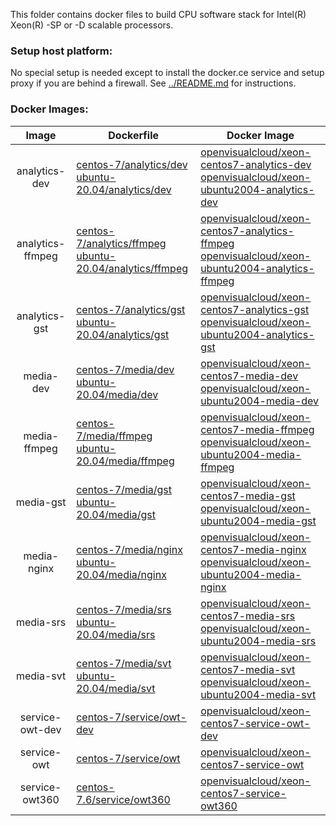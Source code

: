 
This folder contains docker files to build CPU software stack for Intel(R) Xeon(R) -SP or -D scalable processors.

### Setup host platform:

No special setup is needed except to install the docker.ce service and setup proxy if you are behind a firewall. See [../README.md](../README.md) for instructions.

### Docker Images:

|Image|Dockerfile|Docker Image|
|:-:|---|---|
|analytics-dev|[centos-7/analytics/dev](centos-7/analytics/dev)<br>[ubuntu-20.04/analytics/dev](ubuntu-20.04/analytics/dev)|[openvisualcloud/xeon-centos7-analytics-dev](https://hub.docker.com/r/openvisualcloud/xeon-centos7-analytics-dev)<br>[openvisualcloud/xeon-ubuntu2004-analytics-dev](https://hub.docker.com/r/openvisualcloud/xeon-ubuntu2004-analytics-dev)|
|analytics-ffmpeg|[centos-7/analytics/ffmpeg](centos-7/analytics/ffmpeg)<br>[ubuntu-20.04/analytics/ffmpeg](ubuntu-20.04/analytics/ffmpeg)|[openvisualcloud/xeon-centos7-analytics-ffmpeg](https://hub.docker.com/r/openvisualcloud/xeon-centos7-analytics-ffmpeg)<br>[openvisualcloud/xeon-ubuntu2004-analytics-ffmpeg](https://hub.docker.com/r/openvisualcloud/xeon-ubuntu2004-analytics-ffmpeg)|
|analytics-gst|[centos-7/analytics/gst](centos-7/analytics/gst)<br>[ubuntu-20.04/analytics/gst](ubuntu-20.04/analytics/gst)|[openvisualcloud/xeon-centos7-analytics-gst](https://hub.docker.com/r/openvisualcloud/xeon-centos7-analytics-gst)<br>[openvisualcloud/xeon-ubuntu2004-analytics-gst](https://hub.docker.com/r/openvisualcloud/xeon-ubuntu2004-analytics-gst)|
|media-dev|[centos-7/media/dev](centos-7/media/dev)<br>[ubuntu-20.04/media/dev](ubuntu-20.04/media/dev)|[openvisualcloud/xeon-centos7-media-dev](https://hub.docker.com/r/openvisualcloud/xeon-centos7-media-dev)<br>[openvisualcloud/xeon-ubuntu2004-media-dev](https://hub.docker.com/r/openvisualcloud/xeon-ubuntu2004-media-dev)|
|media-ffmpeg|[centos-7/media/ffmpeg](centos-7/media/ffmpeg)<br>[ubuntu-20.04/media/ffmpeg](ubuntu-20.04/media/ffmpeg)|[openvisualcloud/xeon-centos7-media-ffmpeg](https://hub.docker.com/r/openvisualcloud/xeon-centos7-media-ffmpeg)<br>[openvisualcloud/xeon-ubuntu2004-media-ffmpeg](https://hub.docker.com/r/openvisualcloud/xeon-ubuntu2004-media-ffmpeg)|
|media-gst|[centos-7/media/gst](centos-7/media/gst)<br>[ubuntu-20.04/media/gst](ubuntu-20.04/media/gst)|[openvisualcloud/xeon-centos7-media-gst](https://hub.docker.com/r/openvisualcloud/xeon-centos7-media-gst)<br>[openvisualcloud/xeon-ubuntu2004-media-gst](https://hub.docker.com/r/openvisualcloud/xeon-ubuntu2004-media-gst)|
|media-nginx|[centos-7/media/nginx](centos-7/media/nginx)<br>[ubuntu-20.04/media/nginx](ubuntu-20.04/media/nginx)|[openvisualcloud/xeon-centos7-media-nginx](https://hub.docker.com/r/openvisualcloud/xeon-centos7-media-nginx)<br>[openvisualcloud/xeon-ubuntu2004-media-nginx](https://hub.docker.com/r/openvisualcloud/xeon-ubuntu2004-media-nginx)|
|media-srs|[centos-7/media/srs](centos-7/media/srs)<br>[ubuntu-20.04/media/srs](ubuntu-20.04/media/srs)|[openvisualcloud/xeon-centos7-media-srs](https://hub.docker.com/r/openvisualcloud/xeon-centos7-media-srs)<br>[openvisualcloud/xeon-ubuntu2004-media-srs](https://hub.docker.com/r/openvisualcloud/xeon-ubuntu2004-media-srs)|
|media-svt|[centos-7/media/svt](centos-7/media/svt)<br>[ubuntu-20.04/media/svt](ubuntu-20.04/media/svt)|[openvisualcloud/xeon-centos7-media-svt](https://hub.docker.com/r/openvisualcloud/xeon-centos7-media-svt)<br>[openvisualcloud/xeon-ubuntu2004-media-svt](https://hub.docker.com/r/openvisualcloud/xeon-ubuntu2004-media-svt)|
|service-owt-dev|[centos-7/service/owt-dev](centos-7/service/owt-dev)|[openvisualcloud/xeon-centos7-service-owt-dev](https://hub.docker.com/r/openvisualcloud/xeon-centos7-service-owt-dev)|
|service-owt|[centos-7/service/owt](centos-7/service/owt)|[openvisualcloud/xeon-centos7-service-owt](https://hub.docker.com/r/openvisualcloud/xeon-centos7-service-owt)|
|service-owt360|[centos-7.6/service/owt360](centos-7.6/service/owt360)|[openvisualcloud/xeon-centos7-service-owt360](https://hub.docker.com/r/openvisualcloud/xeon-centos7-service-owt360)|
